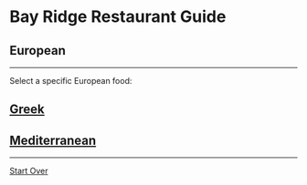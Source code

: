# Bay Ridge Restaurant Guide
## European
---
Select a specific European food:
## [Greek](#)
## [Mediterranean](#)
---
[Start Over](../home.md)
